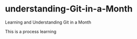 # understanding-Git-in-a-Month
Learning and Understanding Git in a Month

This is a process learning
